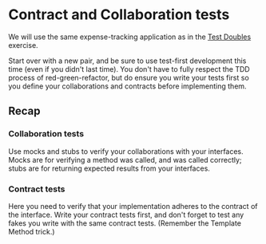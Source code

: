 # Contract and Collaboration tests

We will use the same expense-tracking application as in the [Test Doubles](https://github.com/alastairs/mocking-bird/blob/contract-and-collaboration/test-doubles/README.md)
exercise. 

Start over with a new pair, and be sure to use test-first development this time (even if you didn't last time). You don't have to fully
respect the TDD process of red-green-refactor, but do ensure you write your tests first so you define your collaborations and contracts
before implementing them.

## Recap
### Collaboration tests

Use mocks and stubs to verify your collaborations with your interfaces. Mocks are for verifying a method was called, and was called
correctly; stubs are for returning expected results from your interfaces. 

### Contract tests

Here you need to verify that your implementation adheres to the contract of the interface. Write your contract tests first, and don't
forget to test any fakes you write with the same contract tests. (Remember the Template Method trick.)
